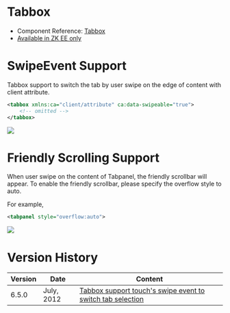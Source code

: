 

# Tabbox

- Component Reference:
  [Tabbox](ZK_Component_Reference/Containers/Tabbox)
- [Available in ZK EE only](http://www.zkoss.org/product/edition.dsp)

# SwipeEvent Support

Tabbox support to switch the tab by user swipe on the edge of content
with client attribute.

``` xml
<tabbox xmlns:ca="client/attribute" ca:data-swipeable="true">
    <!-- omitted -->
</tabbox>
```

![](images/Tabbox_Tablet_Example.png)

# Friendly Scrolling Support

When user swipe on the content of Tabpanel, the friendly scrollbar will
appear. To enable the friendly scrollbar, please specify the overflow
style to auto.

For example,

``` xml
<tabpanel style="overflow:auto">
```

![](images/Tabbox_Tablet_Scrolling_Example.png)

# Version History

| Version | Date       | Content                                                                                               |
|---------|------------|-------------------------------------------------------------------------------------------------------|
| 6.5.0   | July, 2012 | [Tabbox support touch's swipe event to switch tab selection](http://tracker.zkoss.org/browse/ZK-1244) |


